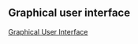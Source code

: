 ## Graphical user interface
[Graphical User Interface](https://www.heavy.ai/technical-glossary/graphical-user-interface)